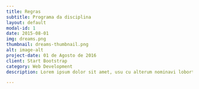 ```yaml
---
title: Regras
subtitle: Programa da disciplina
layout: default
modal-id: 1
date: 2015-08-01
img: dreams.png
thumbnail: dreams-thumbnail.png
alt: image-alt
project-date: 01 de Agosto de 2016
client: Start Bootstrap
category: Web Development
description: Lorem ipsum dolor sit amet, usu cu alterum nominavi lobortis. At duo novum diceret. Tantas apeirian vix et, usu sanctus postulant inciderint ut, populo diceret necessitatibus in vim. Cu eum dicam feugiat noluisse.

---
```

